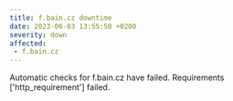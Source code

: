 ```yaml
---
title: f.bain.cz downtime
date: 2023-06-03 13:55:50 +0200
severity: down
affected:
 - f.bain.cz
---
```

Automatic checks for f.bain.cz have failed. Requirements ['http_requirement'] failed.
